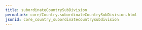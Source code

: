 ```yaml
---
title: subordinateCountrySubDivision
permalink: core/Country.subordinateCountrySubDivision.html
jsonid: core_country_subordinatecountrysubdivision
---
```

